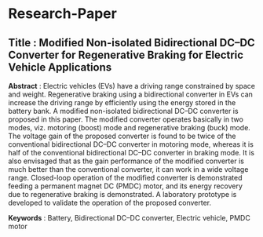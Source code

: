 # Research-Paper

## **Title** : Modified Non-isolated Bidirectional DC–DC Converter for Regenerative Braking for Electric Vehicle Applications

**Abstract** :  Electric vehicles (EVs) have a driving range constrained by space and weight. Regenerative braking using a bidirectional converter in EVs can increase the driving range by efficiently using the energy stored in the battery bank. A modified non-isolated bidirectional DC–DC converter is proposed in this paper. The modified converter operates basically in two modes, viz. motoring (boost) mode and regenerative braking (buck) mode. The voltage gain of the proposed converter is found to be twice of the conventional bidirectional DC–DC converter in motoring mode, whereas it is half of the conventional bidirectional DC–DC converter in braking mode. It is also envisaged that as the gain performance of the modified converter is much better than the conventional converter, it can work in a wide voltage range. Closed-loop operation of the modified converter is demonstrated feeding a permanent magnet DC (PMDC) motor, and its energy recovery due to regenerative braking is demonstrated. A laboratory prototype is developed to validate the operation of the proposed converter.

**Keywords** : Battery, Bidirectional DC–DC converter, Electric vehicle, PMDC motor

